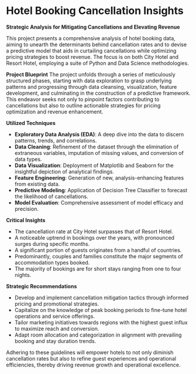 # Hotel Booking Cancellation Insights

**Strategic Analysis for Mitigating Cancellations and Elevating Revenue**

This project presents a comprehensive analysis of hotel booking data, aiming to unearth the determinants behind cancellation rates and to devise a predictive model that aids in curtailing cancellations while optimizing pricing strategies to boost revenue. The focus is on both City Hotel and Resort Hotel, employing a suite of Python and Data Science methodologies.

**Project Blueprint**
The project unfolds through a series of meticulously structured phases, starting with data exploration to grasp underlying patterns and progressing through data cleansing, visualization, feature development, and culminating in the construction of a predictive framework. This endeavor seeks not only to pinpoint factors contributing to cancellations but also to outline actionable strategies for pricing optimization and revenue enhancement.

**Utilized Techniques**
- **Exploratory Data Analysis (EDA)**: A deep dive into the data to discern patterns, trends, and correlations.
- **Data Cleaning**: Refinement of the dataset through the elimination of extraneous variables, imputation of missing values, and conversion of data types.
- **Data Visualization**: Deployment of Matplotlib and Seaborn for the insightful depiction of analytical findings.
- **Feature Engineering**: Generation of new, analysis-enhancing features from existing data.
- **Predictive Modeling**: Application of Decision Tree Classifier to forecast the likelihood of cancellations.
- **Model Evaluation**: Comprehensive assessment of model efficacy and precision.

**Critical Insights**
- The cancellation rate at City Hotel surpasses that of Resort Hotel.
- A noticeable uptrend in bookings over the years, with pronounced surges during specific months.
- A significant portion of guests originates from a handful of countries.
- Predominantly, couples and families constitute the major segments of accommodation types booked.
- The majority of bookings are for short stays ranging from one to four nights.

**Strategic Recommendations**
- Develop and implement cancellation mitigation tactics through informed pricing and promotional strategies.
- Capitalize on the knowledge of peak booking periods to fine-tune hotel operations and service offerings.
- Tailor marketing initiatives towards regions with the highest guest influx to maximize reach and conversion.
- Adapt room allocation and categorization in alignment with prevailing booking and stay duration trends.

Adhering to these guidelines will empower hotels to not only diminish cancellation rates but also to refine guest experiences and operational efficiencies, thereby driving revenue growth and operational excellence.
